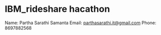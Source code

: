 # IBM_rideshare hacathon
Name: Partha Sarathi Samanta
Email: parthasarathi.it@gmail.com
Phone: 8697882568
